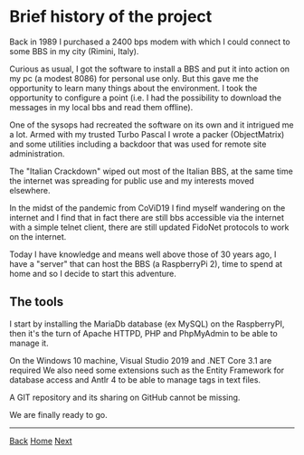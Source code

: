 # Brief history of the project

Back in 1989 I purchased a 2400 bps modem with which I could connect to some BBS in my city (Rimini, Italy).

Curious as usual, I got the software to install a BBS and put it into action on my pc (a modest 8086)
for personal use only.
But this gave me the opportunity to learn many things about the environment.
I took the opportunity to configure a point (i.e. I had the possibility to download the messages in my local bbs and read them offline).

One of the sysops had recreated the software on its own and it intrigued me a lot. Armed with my trusted Turbo Pascal I wrote a packer (ObjectMatrix)
and some utilities including a backdoor that was used for remote site administration.

The "Italian Crackdown" wiped out most of the Italian BBS, at the same time the internet was spreading for public use and my interests
moved elsewhere.

In the midst of the pandemic from CoViD19 I find myself wandering on the internet and I find that in fact there are still bbs accessible via the internet
with a simple telnet client, there are still updated FidoNet protocols to work on the internet.

Today I have knowledge and means well above those of 30 years ago, I have a "server" that can host the BBS (a RaspberryPi 2),
time to spend at home and so I decide to start this adventure.

## The tools

I start by installing the MariaDb database (ex MySQL) on the RaspberryPI, then it's the turn of Apache HTTPD, PHP and PhpMyAdmin to be able to manage it.

On the Windows 10 machine, Visual Studio 2019 and .NET Core 3.1 are required
We also need some extensions such as the Entity Framework for database access and Antlr 4 to be able to manage tags in text files.

A GIT repository and its sharing on GitHub cannot be missing.

We are finally ready to go.

---

[Back](index.md)		[Home](index.md)		[Next](database.md)
